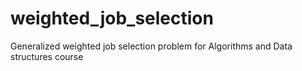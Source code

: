 # weighted_job_selection
Generalized weighted job selection problem for Algorithms and Data structures course
